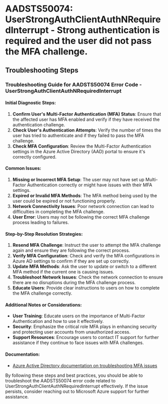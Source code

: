 
# AADSTS50074: UserStrongAuthClientAuthNRequiredInterrupt - Strong authentication is required and the user did not pass the MFA challenge.


## Troubleshooting Steps
### Troubleshooting Guide for AADSTS50074 Error Code - UserStrongAuthClientAuthNRequiredInterrupt

#### Initial Diagnostic Steps:
1. **Confirm User's Multi-Factor Authentication (MFA) Status**: Ensure that the affected user has MFA enabled and verify if they have received the authentication challenge.
2. **Check User's Authentication Attempts**: Verify the number of times the user has tried to authenticate and if they failed to pass the MFA challenge.
3. **Check MFA Configuration**: Review the Multi-Factor Authentication settings in the Azure Active Directory (AAD) portal to ensure it's correctly configured.

#### Common Issues:
1. **Missing or Incorrect MFA Setup**: The user may not have set up Multi-Factor Authentication correctly or might have issues with their MFA settings.
2. **Expired or Invalid MFA Methods**: The MFA method being used by the user could be expired or not functioning properly.
3. **Network Connectivity Issues**: Poor network connection can lead to difficulties in completing the MFA challenge.
4. **User Error**: Users may not be following the correct MFA challenge process leading to failures.

#### Step-by-Step Resolution Strategies:
1. **Resend MFA Challenge**: Instruct the user to attempt the MFA challenge again and ensure they are following the correct process.
2. **Verify MFA Configuration**: Check and verify the MFA configurations in Azure AD settings to confirm if they are set up correctly.
3. **Update MFA Methods**: Ask the user to update or switch to a different MFA method if the current one is causing issues.
4. **Troubleshoot Network Issues**: Check the network connection to ensure there are no disruptions during the MFA challenge process.
5. **Educate Users**: Provide clear instructions to users on how to complete the MFA challenge correctly.

#### Additional Notes or Considerations:
- **User Training**: Educate users on the importance of Multi-Factor Authentication and how to use it effectively.
- **Security**: Emphasize the critical role MFA plays in enhancing security and protecting user accounts from unauthorized access.
- **Support Resources**: Encourage users to contact IT support for further assistance if they continue to face issues with MFA challenges.

#### Documentation:
- [Azure Active Directory documentation on troubleshooting MFA issues](https://docs.microsoft.com/en-us/azure/active-directory/authentication/howto-mfa-userdevicesettings#troubleshoot-mfa-issues)

By following these steps and best practices, you should be able to troubleshoot the AADSTS50074 error code related to UserStrongAuthClientAuthNRequiredInterrupt effectively. If the issue persists, consider reaching out to Microsoft Azure support for further assistance.